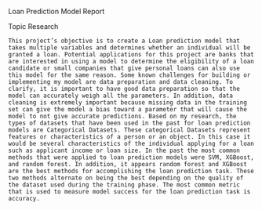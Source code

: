 Loan Prediction Model Report

Topic Research

	This project’s objective is to create a Loan prediction model that takes multiple variables and determines whether an individual will be granted a loan. Potential applications for this project are banks that are interested in using a model to determine the eligibility of a loan candidate or small companies that give personal loans can also use this model for the same reason. Some known challenges for building or implementing my model are data preparation and data cleaning. To clarify, it is important to have good data preparation so that the model can accurately weigh all the parameters. In addition, data cleaning is extremely important because missing data in the training set can give the model a bias toward a parameter that will cause the model to not give accurate predictions. Based on my research, the types of datasets that have been used in the past for loan prediction models are Categorical Datasets. These categorical Datasets represent features or characteristics of a person or an object. In this case it would be several characteristics of the individual applying for a loan such as applicant income or loan size. In the past the most common methods that were applied to loan prediction models were SVM, XGBoost, and random forest. In addition, it appears random forest and XGBoost are the best methods for accomplishing the loan prediction task. These two methods alternate on being the best depending on the quality of the dataset used during the training phase. The most common metric that is used to measure model success for the loan prediction task is accuracy.
